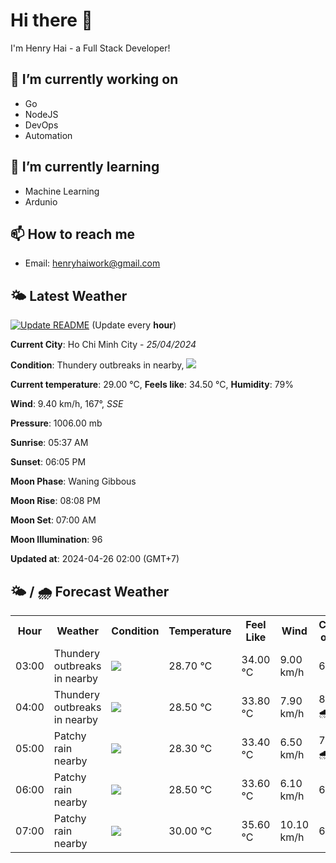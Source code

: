 # Hi there 👋

I'm Henry Hai - a Full Stack Developer!

## 🔭 I’m currently working on

- Go
- NodeJS
- DevOps
- Automation

## 🌱 I’m currently learning

- Machine Learning
- Ardunio

## 📫 How to reach me

- Email: <henryhaiwork@gmail.com>

## 🌤️ Latest Weather
[![Update README](https://github.com/henry0hai/henry0hai/actions/workflows/udpateReadme.yml/badge.svg)](https://github.com/henry0hai/henry0hai/actions/workflows/udpateReadme.yml)
(Update every **hour**)
<!-- CURRENT_WEATHER:START -->
**Current City**: Ho Chi Minh City - *25/04/2024*

**Condition**: Thundery outbreaks in nearby, <img src="https://cdn.weatherapi.com/weather/64x64/night/200.png"/>

**Current temperature**: 29.00 °C, **Feels like**: 34.50 °C, **Humidity**: 79%

**Wind**: 9.40 km/h, 167°, *SSE*

**Pressure**: 1006.00 mb

**Sunrise**: 05:37 AM

**Sunset**: 06:05 PM

**Moon Phase**: Waning Gibbous

**Moon Rise**: 08:08 PM

**Moon Set**: 07:00 AM

**Moon Illumination**: 96

**Updated at**: 2024-04-26 02:00 (GMT+7)<!-- CURRENT_WEATHER:END -->

## 🌤️ / 🌧️ Forecast Weather
<!-- FORECAST_WEATHER:START -->
<table>
		<tr>
			<th>Hour</th>
			<th>Weather</th>
			<th>Condition</th>
			<th>Temperature</th>
			<th>Feel Like</th>
			<th>Wind</th>
			<th>Chance of Rain</th>
		</tr>
				<tr>
					<td>03:00</td>
					<td>Thundery outbreaks in nearby</td>
					<td><img src='https://cdn.weatherapi.com/weather/64x64/night/200.png'/></td>
					<td>28.70 °C</td>
					<td>34.00 °C</td>
					<td>9.00 km/h</td>
					<td>64 %</td>
				</tr>
				<tr>
					<td>04:00</td>
					<td>Thundery outbreaks in nearby</td>
					<td><img src='https://cdn.weatherapi.com/weather/64x64/night/200.png'/></td>
					<td>28.50 °C</td>
					<td>33.80 °C</td>
					<td>7.90 km/h</td>
					<td>87 % 🌧️</td>
				</tr>
				<tr>
					<td>05:00</td>
					<td>Patchy rain nearby</td>
					<td><img src='https://cdn.weatherapi.com/weather/64x64/night/176.png'/></td>
					<td>28.30 °C</td>
					<td>33.40 °C</td>
					<td>6.50 km/h</td>
					<td>79 % 🌧️</td>
				</tr>
				<tr>
					<td>06:00</td>
					<td>Patchy rain nearby</td>
					<td><img src='https://cdn.weatherapi.com/weather/64x64/day/176.png'/></td>
					<td>28.50 °C</td>
					<td>33.60 °C</td>
					<td>6.10 km/h</td>
					<td>69 %</td>
				</tr>
				<tr>
					<td>07:00</td>
					<td>Patchy rain nearby</td>
					<td><img src='https://cdn.weatherapi.com/weather/64x64/day/176.png'/></td>
					<td>30.00 °C</td>
					<td>35.60 °C</td>
					<td>10.10 km/h</td>
					<td>63 %</td>
				</tr>
</table>
<!-- FORECAST_WEATHER:END -->
